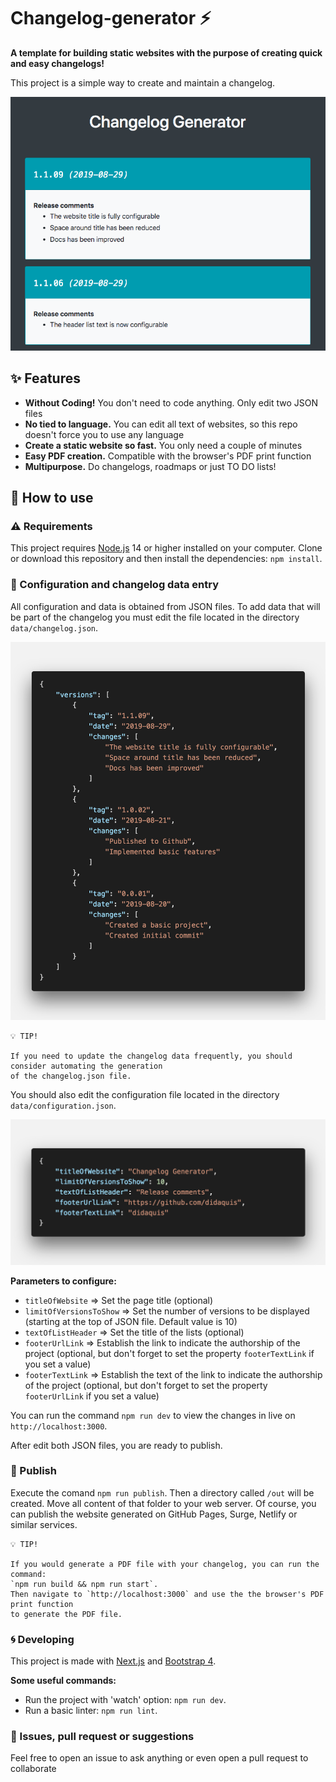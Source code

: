 # Changelog-generator ⚡️

**A template for building static websites with the purpose of creating quick and easy changelogs!**  

This project is a simple way to create and maintain a changelog.  

![Preview](./docs-assets/preview.png) 

## ✨ Features

* **Without Coding!** You don't need to code anything. Only edit two JSON files
* **No tied to language.** You can edit all text of websites, so this repo doesn't force you to use any language
* **Create a static website so fast.** You only need a couple of minutes
* **Easy PDF creation.** Compatible with the browser's PDF print function
* **Multipurpose.** Do changelogs, roadmaps or just TO DO lists!


## 🔨 How to use

### ⚠️ Requirements
This project requires [Node.js](https://nodejs.org) 14 or higher installed on your computer.
Clone or download this repository and then install the dependencies: `npm install`.  


### 📝 Configuration and changelog data entry

All configuration and data is obtained from JSON files. 
To add data that will be part of the changelog you must edit the file located in the directory `data/changelog.json`.  

![Preview](./docs-assets/data.png) 

```
💡 TIP! 

If you need to update the changelog data frequently, you should consider automating the generation 
of the changelog.json file.
```

You should also edit the configuration file located in the directory `data/configuration.json`.  

![Preview](./docs-assets/configuration.png) 

**Parameters to configure:** 
* `titleOfWebsite` => Set the page title (optional)
* `limitOfVersionsToShow` => Set the number of versions to be displayed (starting at the top of JSON file. Default value is 10)
* `textOfListHeader` => Set the title of the lists (optional)
* `footerUrlLink` => Establish the link to indicate the authorship of the project (optional, but don't forget to set the property `footerTextLink` if you set a value)
* `footerTextLink` => Establish the text of the link to indicate the authorship of the project (optional, but don't forget to set the property `footerUrlLink` if you set a value)

You can run the command `npm run dev` to view the changes in live on `http://localhost:3000`.

After edit both JSON files, you are ready to publish.


### 🚀 Publish
Execute the comand `npm run publish`. Then a directory called `/out` will be created. Move all content of that folder to your web server. 
Of course, you can publish the website generated on GitHub Pages, Surge, Netlify or similar services.


```
💡 TIP! 

If you would generate a PDF file with your changelog, you can run the command: 
`npm run build && npm run start`. 
Then navigate to `http://localhost:3000` and use the the browser's PDF print function 
to generate the PDF file.
```


### 🌀 Developing
This project is made with [Next.js](https://nextjs.org) and [Bootstrap 4](https://getbootstrap.com).  

**Some useful commands:**  
* Run the project with 'watch' option: `npm run dev`.    
* Run a basic linter: `npm run lint`.   

### 🐛 Issues, pull request or suggestions
Feel free to open an issue to ask anything or even open a pull request to collaborate

